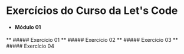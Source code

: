 # **Exercícios do Curso da Let's Code**

* #### Módulo 01
** ##### Exercício 01
** ##### Exercício 02
** ##### Exercício 03
** ##### Exercício 04